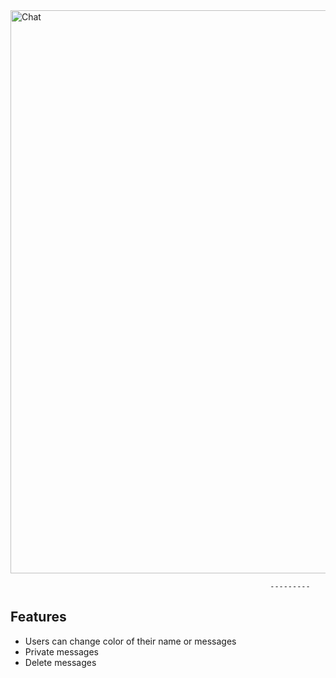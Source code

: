 <img width="901" alt="Chat" src="https://user-images.githubusercontent.com/48534100/58970637-d0819a00-8787-11e9-891c-20935e7d7a90.png">


                                                              ---------
  
  ## Features

- Users can change color of their name or messages
- Private messages
- Delete messages
